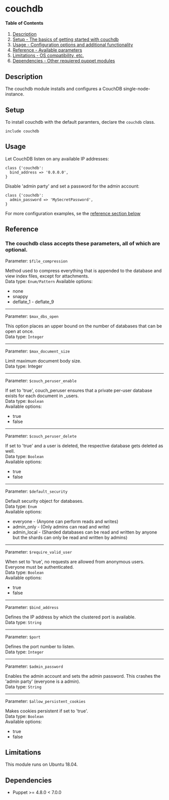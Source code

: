 
# couchdb

#### Table of Contents

1. [Description](#description)
2. [Setup - The basics of getting started with couchdb](#setup)
3. [Usage - Configuration options and additional functionality](#usage)
4. [Reference - Available parameters](#reference)
5. [Limitations - OS compatibility, etc.](#limitations)
6. [Dependencies - Other requiered puppet modules](#dependencies)

## Description

The couchdb module installs and configures a CouchDB single-node-instance.

## Setup
To install couchdb with the default paramters, declare the `couchdb` class.

```puppet
include couchdb
```

## Usage

Let CouchDB listen on any available IP addresses:
```puppet
class {'couchdb':
  bind_address => '0.0.0.0',
}
```

Disable 'admin party' and set a password for the admin account:
```puppet
class {'couchdb':
  admin_password => 'MySecretPassword',
}
```

For more configuration examples, se the [reference section below](#reference)

## Reference

### The couchdb class accepts these parameters, all of which are optional.    

Parameter: `$file_compression`

Method used to compress everything that is appended to the database and view index files, except for attachments.    
Data type: `Enum/Pattern`
Available options:    
 * none
 * snappy
 * deflate_1 - deflate_9

***

Parameter: `$max_dbs_open`

This option places an upper bound on the number of databases that can be open at once.    
Data type: `Ìnteger`

***

Parameter: `$max_document_size`

Limit maximum document body size.    
Data type: Integer

***

Parameter: `$couch_peruser_enable`

If set to 'true', couch_peruser ensures that a private per-user database exists for each document in \_users.    
Data type: `Boolean`    
Available options:    
 * true
 * false

***

Parameter: `$couch_peruser_delete`

If set to 'true' and a user is deleted, the respective database gets deleted as well.    
Data type: `Boolean`    
Available options:    
 * true
 * false

***

Parameter: `$default_security`

Default security object for databases.    
Data type: `Enum`    
Available options:    
 * everyone - (Anyone can perform reads and writes)
 * admin_only - (Only admins can read and write)
 * admin_local - (Sharded databases can be read and written by anyone but the shards can only be read and written by admins)

***

Parameter: `$require_valid_user`

When set to 'true', no requests are allowed from anonymous users. Everyone must be authenticated.    
Data type: `Boolean`    
Available options:    
 * true
 * false

***

Parameter: `$bind_address`

Defines the IP address by which the clustered port is available.    
Data type: `String`

***

Parameter: `$port`

Defines the port number to listen.    
Data type: `Integer`

***

Parameter: `$admin_password`

Enables the admin account and sets the admin password. This crashes the 'admin party' (everyone is a admin).    
Data type: `String`

***

Parameter: `$allow_persistent_cookies`

Makes cookies persistent if set to 'true'.    
Data type: `Boolean`    
Available options:    
 * true
 * false


## Limitations

This module runs on Ubuntu 18.04.

## Dependencies

* Puppet >= 4.8.0 < 7.0.0
